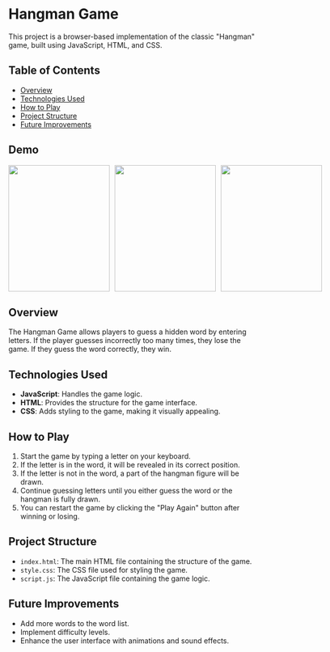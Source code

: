 # Hangman Game

This project is a browser-based implementation of the classic "Hangman" game, built using JavaScript, HTML, and CSS.

## Table of Contents
- [Overview](#overview)
- [Technologies Used](#technologies-used)
- [How to Play](#how-to-play)
- [Project Structure](#project-structure)
- [Future Improvements](#future-improvements)

## Demo
<p style="display: flex; gap: 10px;">
    <img src="https://github.com/user-attachments/assets/b654595f-cd79-42dd-9478-7061c34bb312" width="200" height="250" />
    <img src="https://github.com/user-attachments/assets/a14c97ba-90e9-44f9-bb1a-0b566f8058de" width="200" height="250" />
    <img src="https://github.com/user-attachments/assets/225c9b5a-59e9-4f7f-9cda-c24e8d89286d" width="200" height="250" />
</p>


## Overview
The Hangman Game allows players to guess a hidden word by entering letters. If the player guesses incorrectly too many times, they lose the game. If they guess the word correctly, they win.

## Technologies Used
- **JavaScript**: Handles the game logic.
- **HTML**: Provides the structure for the game interface.
- **CSS**: Adds styling to the game, making it visually appealing.

## How to Play
1. Start the game by typing a letter on your keyboard.
2. If the letter is in the word, it will be revealed in its correct position.
3. If the letter is not in the word, a part of the hangman figure will be drawn.
4. Continue guessing letters until you either guess the word or the hangman is fully drawn.
5. You can restart the game by clicking the "Play Again" button after winning or losing.

## Project Structure
- `index.html`: The main HTML file containing the structure of the game.
- `style.css`: The CSS file used for styling the game.
- `script.js`: The JavaScript file containing the game logic.

## Future Improvements
- Add more words to the word list.
- Implement difficulty levels.
- Enhance the user interface with animations and sound effects.

